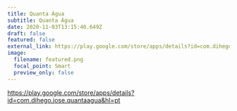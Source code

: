 ```yaml
---
title: Quanta Água
subtitle: Quanta Água
date: 2020-11-03T13:15:40.649Z
draft: false
featured: false
external_link: https://play.google.com/store/apps/details?id=com.dihego.jose.quantaagua&hl=pt
image:
  filename: featured.png
  focal_point: Smart
  preview_only: false
---
```

<https://play.google.com/store/apps/details?id=com.dihego.jose.quantaagua&hl=pt>